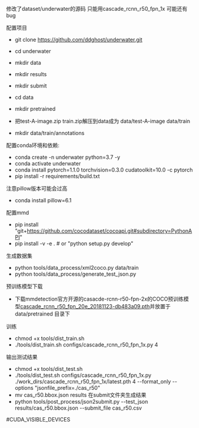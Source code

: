 修改了dataset/underwater的源码
只能用cascade_rcnn_r50_fpn_1x
可能还有bug

配置项目
* git clone https://github.com/ddghost/underwater.git
* cd underwater
* mkdir data
* mkdir results
* mkdir submit
* cd data
* mkdir pretrained

* 把test-A-image.zip  train.zip解压到data成为 data/test-A-image data/train
* mkdir data/train/annotations

配置conda环境和依赖:
*	conda create -n underwater python=3.7 -y 
*	conda activate underwater
*	conda install pytorch=1.1.0 torchvision=0.3.0 cudatoolkit=10.0 -c pytorch
*	pip install -r requirements/build.txt

注意pillow版本可能会过高
*	conda install pillow=6.1

配置mmd	
* pip install "git+https://github.com/cocodataset/cocoapi.git#subdirectory=PythonAPI"
* pip install -v -e .  # or "python setup.py develop"

生成数据集
* python tools/data_process/xml2coco.py data/train
* python tools/data_process/generate_test_json.py 

预训练模型下载
- 下载mmdetection官方开源的casacde-rcnn-r50-fpn-2x的COCO预训练模型[cascade_rcnn_r50_fpn_20e_20181123-db483a09.pth](https://open-mmlab.oss-cn-beijing.aliyuncs.com/mmdetection/models/cascade_rcnn_r50_fpn_20e_20181123-db483a09.pth)并放置于 data/pretrained 目录下

训练
* chmod +x tools/dist_train.sh 
* ./tools/dist_train.sh configs/cascade_rcnn_r50_fpn_1x.py 4

输出测试结果
* chmod +x tools/dist_test.sh
* ./tools/dist_test.sh configs/cascade_rcnn_r50_fpn_1x.py ./work_dirs/cascade_rcnn_r50_fpn_1x/latest.pth 4  --format_only --options "jsonfile_prefix=./cas_r50"
* mv cas_r50.bbox.json results
在submit文件夹生成结果
* python tools/post_process/json2submit.py --test_json results/cas_r50.bbox.json --submit_file cas_r50.csv



#CUDA_VISIBLE_DEVICES